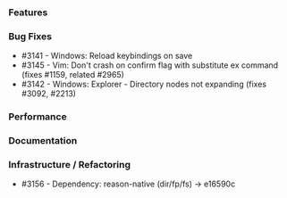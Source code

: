 ### Features 

### Bug Fixes

- #3141 - Windows: Reload keybindings on save
- #3145 - Vim: Don't crash on confirm flag with substitute ex command (fixes #1159, related #2965)
- #3142 - Windows: Explorer - Directory nodes not expanding (fixes #3092, #2213)

### Performance

### Documentation

### Infrastructure / Refactoring

- #3156 - Dependency: reason-native (dir/fp/fs) -> e16590c
